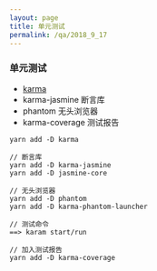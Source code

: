 ```yaml
---
layout: page
title: 单元测试
permalink: /qa/2018_9_17
---
```


### 单元测试

- [karma](https://karma-runner.github.io/2.0/index.html)
- karma-jasmine 断言库
- phantom 无头浏览器
- karma-coverage 测试报告

```
yarn add -D karma

// 断言库
yarn add -D karma-jasmine
yarn add -D jasmine-core

// 无头浏览器
yarn add -D phantom
yarn add -D karma-phantom-launcher

// 测试命令
==> karam start/run

// 加入测试报告
yarn add -D karma-coverage
```